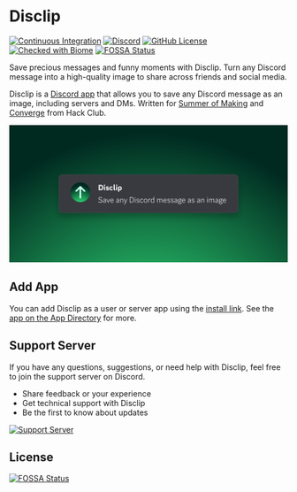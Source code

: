 # Disclip

[![Continuous Integration](https://github.com/RyanLua/Disclip/actions/workflows/ci.yaml/badge.svg)](https://github.com/RyanLua/Disclip/actions/workflows/ci.yaml)
[![Discord](https://discord.com/api/guilds/1387009688641732639/widget.png)](https://discord.gg/XkAHS8MkTe)
[![GitHub License](https://img.shields.io/github/license/RyanLua/Disclip)](https://github.com/RyanLua/Disclip?tab=MIT-1-ov-file#readme)
[![Checked with Biome](https://img.shields.io/badge/Checked_with-Biome-60a5fa?style=flat&logo=biome)](https://biomejs.dev)
[![FOSSA Status](https://app.fossa.com/api/projects/git%2Bgithub.com%2FRyanLua%2FDisclip.svg?type=shield)](https://app.fossa.com/projects/git%2Bgithub.com%2FRyanLua%2FDisclip?ref=badge_shield)

Save precious messages and funny moments with Disclip. Turn any Discord message into a high-quality image to share across friends and social media.

Disclip is a [Discord app](https://support-apps.discord.com/hc/en-us/articles/26577510840087) that allows you to save any Discord message as an image, including servers and DMs. Written for [Summer of Making](https://summer.hackclub.com/) and [Converge](https://converge.hackclub.com/) from Hack Club.

![Example of clipped message using Disclip](assets/message.png)

## Add App

You can add Disclip as a user or server app using the [install link](https://discord.com/oauth2/authorize?client_id=621149242744111114). See the [app on the App Directory](https://discord.com/discovery/applications/621149242744111114) for more.

## Support Server

If you have any questions, suggestions, or need help with Disclip, feel free to join the support server on Discord.

* Share feedback or your experience
* Get technical support with Disclip
* Be the first to know about updates

[![Support Server](https://discord.com/api/guilds/1387009688641732639/widget.png?style=banner4)](https://discord.gg/XkAHS8MkTe)

## License

[![FOSSA Status](https://app.fossa.com/api/projects/git%2Bgithub.com%2FRyanLua%2FDisclip.svg?type=large)](https://app.fossa.com/projects/git%2Bgithub.com%2FRyanLua%2FDisclip?ref=badge_large)
